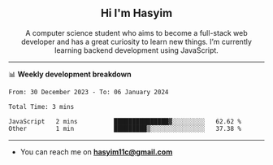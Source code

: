 <h2 align="center">Hi I'm Hasyim</h2>

<p align="center">A computer science student who aims to become a full-stack web developer and has a great curiosity to learn new things. I’m currently learning backend development using JavaScript.</p>

<!--![Anurag's GitHub stats](https://github-readme-stats-one-pink-11.vercel.app/api?username=hasyimashari&show_icons=true&theme=transparent&hide=contribs,prs)-->

---

📊 **Weekly development breakdown**

<!--START_SECTION:waka-->

```txt
From: 30 December 2023 - To: 06 January 2024

Total Time: 3 mins

JavaScript   2 mins          ███████████████▓░░░░░░░░░   62.62 %
Other        1 min           █████████▒░░░░░░░░░░░░░░░   37.38 %
```

<!--END_SECTION:waka-->

---

- You can reach me on **hasyim11c@gmail.com**
